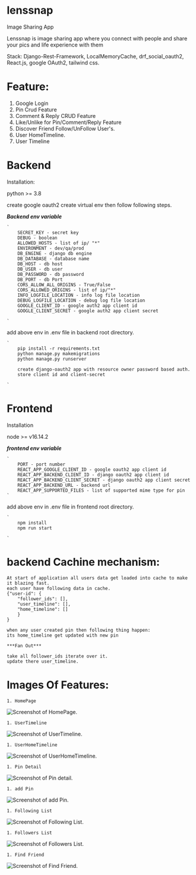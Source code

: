 # lenssnap

Image Sharing App

Lenssnap is image sharing app where you connect with people and share your pics and life experience with
them

Stack: Django-Rest-Framework, LocalMemoryCache, drf_social_oauth2, React.js, google OAuth2, tailwind css.


# Feature:

1. Google Login
1. Pin Crud Feature
1. Comment & Reply CRUD Feature
1. Like/Unlike for Pin/Comment/Reply Feature
1. Discover Friend Follow/UnFollow User's.
1. User HomeTimeline.
1. User Timeline


# Backend

Installation:

python >= 3.8

create google oauth2
create virtual env then follow following steps.

***Backend env variable***

    `
        SECRET_KEY - secret key
        DEBUG - boolean
        ALLOWED_HOSTS - list of ip/ "*"
        ENVIRONMENT - dev/qa/prod
        DB_ENGINE - django db engine
        DB_DATABASE - database name
        DB_HOST - db host
        DB_USER - db user
        DB_PASSWORD - db password
        DB_PORT - db Port
        CORS_ALLOW_ALL_ORIGINS - True/False
        CORS_ALLOWED_ORIGINS - list of ip/"*"
        INFO_LOGFILE_LOCATION - info log file location
        DEBUG_LOGFILE_LOCATION - debug log file location
        GOOGLE_CLIENT_ID - google auth2 app client id
        GOOGLE_CLIENT_SECRET - google auth2 app client secret

    `
add above env in .env file in backend root directory.

    `
        pip install -r requirements.txt
        python manage.py makemigrations
        python manage.py runserver

        create django-oauth2 app with resource owner password based auth.
        store client id and client-secret

    `
# Frontend

Installation

node >= v16.14.2


***frontend env variable***

    `
        PORT - port number
        REACT_APP_GOOGLE_CLIENT_ID - google oauth2 app client id
        REACT_APP_BACKEND_CLIENT_ID - django oauth2 app client id
        REACT_APP_BACKEND_CLIENT_SECRET - django oauth2 app client secret
        REACT_APP_BACKEND_URL - backend url
        REACT_APP_SUPPORTED_FILES - list of supported mime type for pin
    `

add above env in .env file in frontend root directory.


    `
        npm install
        npm run start

    `

# backend Cachine mechanism:

    At start of application all users data get loaded into cache to make it blazing fast.
    each user have following data in cache.
    {"user-id": {
        "follower_ids": [],
        "user_timeline": [],
        "home_timeline": []
        }
    }

    when any user created pin then following thing happen:
    its home_timeline get updated with new pin

    ***Fan Out***

    take all follower_ids iterate over it.
    update there user_timeline.



# Images Of Features:

    1. HomePage

![Screenshot of HomePage.](/images/HomePage.PNG)

    1. UserTimeline

![Screenshot of UserTimeline.](/images/UserTimeline.PNG)

    1. UserHomeTimeline

![Screenshot of UserHomeTimeline.](/images/HomeTimeline.PNG)

    1. Pin Detail

![Screenshot of Pin detail.](/images/PinDetail.PNG)

    1. add Pin

![Screenshot of add Pin.](/images/addPin.PNG)

    1. Following List

![Screenshot of Following List.](/images/FollowingList.PNG)

    1. Followers List

![Screenshot of Followers List.](/images/followersList.PNG)

    1. Find Friend

![Screenshot of Find Friend.](/images/findFriend.PNG)
